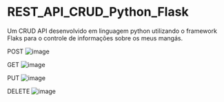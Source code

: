 # REST_API_CRUD_Python_Flask
Um CRUD API desenvolvido em linguagem python utilizando o framework Flaks para o controle de informações sobre os meus mangás.


POST
![image](https://user-images.githubusercontent.com/40063504/126053419-e7705342-a634-4aa6-a69e-b716b493548f.png)

GET
![image](https://user-images.githubusercontent.com/40063504/126053449-91a16f34-753b-4f77-9edc-7d8d4e6f7e6d.png)

PUT
![image](https://user-images.githubusercontent.com/40063504/126053465-0cba9b56-2390-4fa8-94c6-527bb49620c6.png)

DELETE
![image](https://user-images.githubusercontent.com/40063504/126053472-860467e9-5e14-4b6a-bec7-e4cfd699ef23.png)

